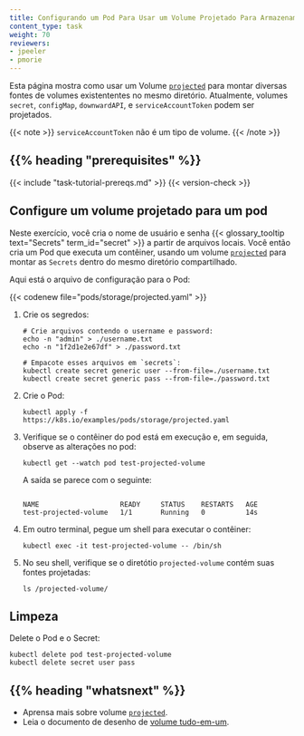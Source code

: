 ```yaml
---
title: Configurando um Pod Para Usar um Volume Projetado Para Armazenamento
content_type: task
weight: 70
reviewers:
- jpeeler
- pmorie
---
```


<!-- overview -->
Esta página mostra como usar um Volume
[`projected`](/docs/concepts/storage/volumes/#projected) para montar diversas 
fontes de volumes existententes no mesmo diretório. Atualmente, volumes `secret`, 
`configMap`, `downwardAPI`, e `serviceAccountToken` podem ser projetados.

{{< note >}}
`serviceAccountToken` não é um tipo de volume.
{{< /note >}}


## {{% heading "prerequisites" %}}

{{< include "task-tutorial-prereqs.md" >}} {{< version-check >}}


<!-- steps -->
## Configure um volume projetado para um pod

Neste exercício, você cria o nome de usuário e senha 
{{< glossary_tooltip text="Secrets" term_id="secret" >}} a partir de arquivos locais. 
Você então cria um Pod que executa um contêiner, usando um volume
[`projected`](/docs/concepts/storage/volumes/#projected) 
para montar as `Secrets` dentro do mesmo diretório compartilhado.

Aqui está o arquivo de configuração para o Pod:

{{< codenew file="pods/storage/projected.yaml" >}}

1. Crie os segredos:

    ```shell
    # Crie arquivos contendo o username e password:
    echo -n "admin" > ./username.txt
    echo -n "1f2d1e2e67df" > ./password.txt

    # Empacote esses arquivos em `secrets`:
    kubectl create secret generic user --from-file=./username.txt
    kubectl create secret generic pass --from-file=./password.txt
    ```

1. Crie o Pod:

    ```shell
    kubectl apply -f https://k8s.io/examples/pods/storage/projected.yaml
    ```

1. Verifique se o contêiner do pod está em execução e, em seguida, 
observe as alterações no pod:

    ```shell
    kubectl get --watch pod test-projected-volume
    ```

    A saída se parece com o seguinte:
    ```
    
    NAME                    READY     STATUS    RESTARTS   AGE
    test-projected-volume   1/1       Running   0          14s
    ```

1. Em outro terminal, pegue um shell para executar o contêiner:

    ```shell
    kubectl exec -it test-projected-volume -- /bin/sh
    ```

1. No seu shell, verifique se o diretótio `projected-volume` 
contém suas fontes projetadas:

    ```shell
    ls /projected-volume/
    ```

## Limpeza

Delete o Pod e o Secret:

```shell
kubectl delete pod test-projected-volume
kubectl delete secret user pass
```



## {{% heading "whatsnext" %}}

* Aprensa mais sobre volume [`projected`](/docs/concepts/storage/volumes/#projected).
* Leia o documento de desenho de [volume tudo-em-um](https://git.k8s.io/design-proposals-archive/node/all-in-one-volume.md).

